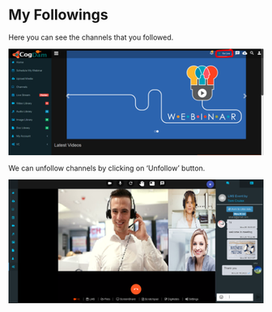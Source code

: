 # My Followings

Here you can see the channels that you followed.

![](../.gitbook/assets/image%20%2839%29.png)

We can unfollow channels by clicking on ‘Unfollow’ button.

![](../.gitbook/assets/image%20%28188%29.png)



